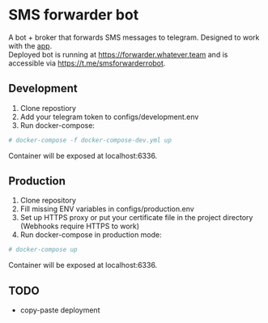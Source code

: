 # SMS forwarder bot
A bot + broker that forwards SMS messages to telegram. Designed to work with the [app](https://github.com/OptimalStrategy/sms_forwarder_app).
<br>Deployed bot is running at https://forwarder.whatever.team and is accessible via https://t.me/smsforwarderrobot.

## Development
1. Clone repostiory
2. Add your telegram token to configs/development.env
3. Run docker-compose:
```bash
# docker-compose -f docker-compose-dev.yml up
```
Container will be exposed at localhost:6336.

## Production
1. Clone repository
2. Fill missing ENV variables in configs/production.env
3. Set up HTTPS proxy or put your certificate file in the project directory (Webhooks require HTTPS to work)
4. Run docker-compose in production mode:
```bash
# docker-compose up
```
Container will be exposed at localhost:6336.

## TODO
- copy-paste deployment
